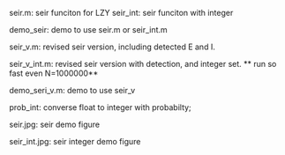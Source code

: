 seir.m: seir funciton for LZY
seir_int:   seir funciton with integer

demo_seir: demo to use seir.m or seir_int.m

seir_v.m: revised seir version, including detected E and I.

seir_v_int.m: revised seir version with detection, and integer set.
** run so fast even N=1000000**

demo_seri_v.m: demo to use seir_v

prob_int: converse float to integer with probabilty;

seir.jpg: seir demo figure

seir_int.jpg: seir integer demo figure
